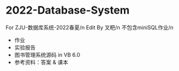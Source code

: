# 2022-Database-System
For ZJU-数据库系统-2022春夏/n
Edit By 叉粑/n
不包含miniSQL作业/n
* 作业
* 实验报告
* 图书管理系统源码 in VB 6.0
* 参考资料：答案 & 课本
